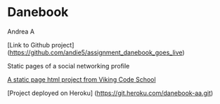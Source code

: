 Danebook
==================

Andrea A

[Link to Github project]
(https://github.com/andie5/assignment_danebook_goes_live)

Static pages of a social networking profile

[A static page html project from Viking Code School](http://vikingcodeschool.com)

[Project deployed on Heroku]
(https://git.heroku.com/danebook-aa.git)